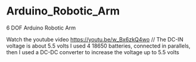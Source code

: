 # Arduino_Robotic_Arm
6 DOF Arduino Robotic Arm

Watch the youtube video https://youtu.be/w_Bx6zkQ4wo // 
The DC-IN voltage is about 5.5 volts 
I used 4 18650 batteries, connected in parallels, then I used a DC-DC converter to increase the voltage up to 5.5 volts

